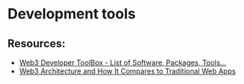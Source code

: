 # Development tools

## Resources:
* [Web3 Developer ToolBox - List of Software, Packages, Tools...](https://youtu.be/1M0n4mGHmpo)
* [Web3 Architecture and How It Compares to Traditional Web Apps](https://thenewstack.io/web3-architecture-and-how-it-compares-to-traditional-web-apps/)

